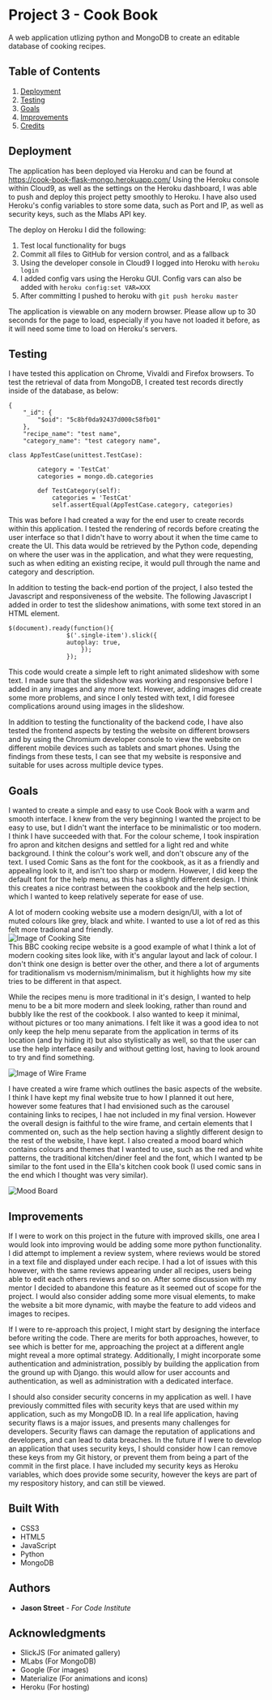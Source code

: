 # Project 3 - Cook Book

A web application utlizing python and MongoDB to create an editable database of cooking recipes.

## Table of Contents  
1. [Deployment](#Deployment)  
2. [Testing](#Testing) 
3. [Goals](#Goals)
4. [Improvements](#Improvements)
5. [Credits](#Credits)

## Deployment <a name="Deployment"></a>

The application has been deployed via Heroku and can be found at https://cook-book-flask-mongo.herokuapp.com/
Using the Heroku console within Cloud9, as well as the settings on the Heroku dashboard, I was able to push and deploy this project petty smoothly to Heroku. I have also used Heroku's config variables to store some data, such as Port and IP, as well as security keys, such as the Mlabs API key.

The deploy on Heroku I did the following:

1. Test local functionality for bugs
2. Commit all files to GitHub for version control, and as a fallback
3. Using the developer console in Cloud9 I logged into Heroku with ```heroku login```
4. I added config vars using the Heroku GUI. Config vars can also be added with ```heroku config:set VAR=XXX```
5. After committing I pushed to heroku with ```git push heroku master```


The application is viewable on any modern browser. Please allow up to 30 seconds for the page to load, especially if you have not loaded it before, as it will need some time to load on Heroku's servers.

## Testing <a name="Testing"></a>

I have tested this application on Chrome, Vivaldi and Firefox browsers. To test the retrieval of data from MongoDB, I created test records directly inside of the database, as below:
```
{
    "_id": {
        "$oid": "5c8bf0da92437d000c58fb01"
    },
    "recipe_name": "test name",
    "category_name": "test category name",
```
```
class AppTestCase(unittest.TestCase):
        
        category = 'TestCat'
        categories = mongo.db.categories
        
        def TestCategory(self):
            categories = 'TestCat'
            self.assertEqual(AppTestCase.category, categories)
```
This was before I had created a way for the end user to create records within this application. I tested the rendering of records before creating the user interface so that I didn't have to worry about it when the time came to create the UI. This data would be retrieved by the Python code, depending on where the user was in the application, and what they were requesting, such as when editing an existing recipe, it would pull through the name and category and description.

In addition to testing the back-end portion of the project, I also tested the Javascript and responsiveness of the website. The following Javascript I added in order to test the slideshow animations, with some text stored in an HTML element. 

```
$(document).ready(function(){
                $('.single-item').slick({
                autoplay: true,
                    });
                });
```
This code would create a simple left to right animated slideshow with some text. I made sure that the slideshow was working and responsive before I added in any images and any more text. However, adding images did create some more problems, and since I only tested with text, I did foresee complications around using images in the slideshow.

In addition to testing the functionality of the backend code, I have also tested the frontend aspects by testing the website on different browsers and by using the Chromium developer console to view the website on different mobile devices such as tablets and smart phones. Using the findings from these tests, I can see that my website is responsive and suitable for uses across multiple device types.

## Goals <a name="Goals"></a>

I wanted to create a simple and easy to use Cook Book with a warm and smooth interface. I knew from the very beginning I wanted the project to be easy to use, but I didn't want the interface to be minimalistic or too modern. I think I have succeeded with that. For the colour scheme, I took inspiration fro apron and kitchen designs and settled for a light red and white background. I think the colour's work well, and don't obscure any of the text. I used Comic Sans as the font for the cookbook, as it as a friendly and appealing look to it, and isn't too sharp or modern. However, I did keep the default font for the help menu, as this has a slightly different design. I think this creates a nice contrast between the cookbook and the help section, which I wanted to keep relatively seperate for ease of use. 

A lot of modern cooking website use a modern design/UI, with a lot of muted colours like grey, black and white. I wanted to use a lot of red as this felt more tradional and friendly. <br>
![Image of Cooking Site](https://is5-ssl.mzstatic.com/image/thumb/Purple115/v4/4b/88/bb/4b88bba6-8cef-7846-f34f-0f3c9e4720e1/pr_source.png/300x0w.png)<br>
This BBC cooking recipe website is a good example of what I think a lot of modern cooking sites look like, with it's angular layout and lack of colour. I don't think one design is better over the other, and there a lot of arguments for traditionalism vs modernism/minimalism, but it highlights how my site tries to be different in that aspect.

While the recipes menu is more traditional in it's design, I wanted to help menu to be a bit more modern and sleek looking, rather than round and bubbly like the rest of the cookbook. I also wanted to keep it minimal, without pictures or too many animations. I felt like it was a good idea to not only keep the help menu separate from the application in terms of its location (and by hiding it) but also stylistically as well, so that the user can use the help interface easily and without getting lost, having to look around to try and find something.

![Image of Wire Frame](https://s3.amazonaws.com/assets.mockflow.com/app/wireframepro/company/Ce53a54608deb00512cf8206be82c6f7c/projects/M5b430db21d6fed246ca1b023294112561556183776723/pages/a98b36f009a34c0e8512a20127441b5b/image/a98b36f009a34c0e8512a20127441b5b.png)

I have created a wire frame which outlines the basic aspects of the website. I think I have kept my final website true to how I planned it out here, however some features that I had envisioned such as the carousel containing links to recipes, I hae not included in my final version. However the overall design is faithful to the wire frame, and certain elements that I commented on, such as the help section having a slightly different design to the rest of the website, I have kept. I also created a mood board which contains colours and themes that I wanted to use, such as the red and white patterns, the traditional kitchen/diner feel and the font, which I wanted tp be similar to the font used in the Ella's kitchen cook book (I used comic sans in the end which I thought was very similar).

![Mood Board](https://i.imgur.com/hdfsrLX.jpg)

## Improvements <a name="Improvements"></a>

If I were to work on this project in the future with improved skills, one area I would look into improving would be adding some more python functionality. I did attempt to implement a review system, where reviews would be stored in a text file and displayed under each recipe. I had a lot of issues with this however, with the same reviews appearing under all recipes, users being able to edit each others reviews and so on. After some discussion with my mentor I decided to abandone this feature as it seemed out of scope for the project. I would also consider adding some more visual elements, to make the website a bit more dynamic, with maybe the feature to add videos and images to recipes.

If I were to re-approach this project, I might start by designing the interface before writing the code. There are merits for both approaches, however, to see which is better for me, approaching the project at a different angle might reveal a more optimal strategy. Additionally, I might incorporate some authentication and administration, possibly by building the application from the ground up with Django. this would allow for user accounts and authentication, as well as administration with a dedicated interface.

I should also consider security concerns in my application as well. I have previously committed files with security keys that are used within my application, such as my MongoDB ID. In a real life application, having security flaws is a major issues, and presents many challenges for developers. Security flaws can damage the reputation of applications and developers, and can lead to data breaches. In the future if I were to develop an application that uses security keys, I should consider how I can remove these keys from my Git history, or prevent them from being a part of the commit in the first place. I have included my security keys as Heroku variables, which does provide some security, however the keys are part of my respository history, and can still be viewed.

## Built With <a name="Credits"></a>

* CSS3
* HTML5
* JavaScript
* Python
* MongoDB

## Authors

* **Jason Street** - *For Code Institute*

## Acknowledgments

* SlickJS (For animated gallery)
* MLabs (For MongoDB)
* Google (For images)
* Materialize (For animations and icons)
* Heroku (For hosting)
